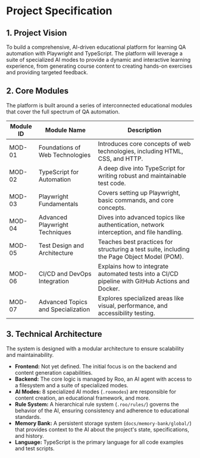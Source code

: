 # Project Specification

## 1. Project Vision

To build a comprehensive, AI-driven educational platform for learning QA automation with Playwright and TypeScript. The platform will leverage a suite of specialized AI modes to provide a dynamic and interactive learning experience, from generating course content to creating hands-on exercises and providing targeted feedback.

## 2. Core Modules

The platform is built around a series of interconnected educational modules that cover the full spectrum of QA automation.

| Module ID | Module Name | Description |
|---|---|---|
| MOD-01 | Foundations of Web Technologies | Introduces core concepts of web technologies, including HTML, CSS, and HTTP. |
| MOD-02 | TypeScript for Automation | A deep dive into TypeScript for writing robust and maintainable test code. |
| MOD-03 | Playwright Fundamentals | Covers setting up Playwright, basic commands, and core concepts. |
| MOD-04 | Advanced Playwright Techniques | Dives into advanced topics like authentication, network interception, and file handling. |
| MOD-05 | Test Design and Architecture | Teaches best practices for structuring a test suite, including the Page Object Model (POM). |
| MOD-06 | CI/CD and DevOps Integration | Explains how to integrate automated tests into a CI/CD pipeline with GitHub Actions and Docker. |
| MOD-07 | Advanced Topics and Specialization | Explores specialized areas like visual, performance, and accessibility testing. |

## 3. Technical Architecture

The system is designed with a modular architecture to ensure scalability and maintainability.

- **Frontend:** Not yet defined. The initial focus is on the backend and content generation capabilities.
- **Backend:** The core logic is managed by Roo, an AI agent with access to a filesystem and a suite of specialized modes.
- **AI Modes:** 8 specialized AI modes (`.roomodes`) are responsible for content creation, an educational framework, and more.
- **Rule System:** A hierarchical rule system (`.roo/rules/`) governs the behavior of the AI, ensuring consistency and adherence to educational standards.
- **Memory Bank:** A persistent storage system (`docs/memory-bank/global/`) that provides context to the AI about the project's state, specifications, and history.
- **Language:** TypeScript is the primary language for all code examples and test scripts.
